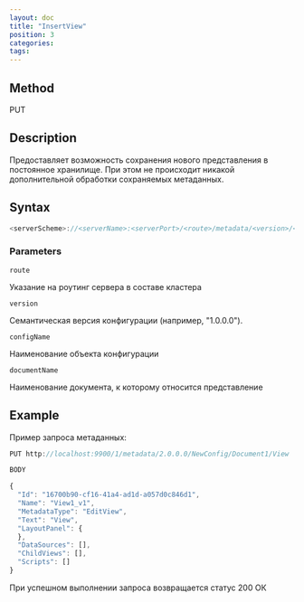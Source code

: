 ```yaml
---
layout: doc
title: "InsertView"
position: 3
categories: 
tags:
---
```


## Method 

PUT


## Description
Предоставляет возможность сохранения нового представления в постоянное хранилище.
При этом не происходит никакой дополнительной обработки сохраняемых метаданных.

## Syntax
```js
<serverScheme>://<serverName>:<serverPort>/<route>/metadata/<version>/<configName>/<documentName>/View/
```

### Parameters

`route` 

Указание на роутинг сервера в составе кластера

`version`

Семантическая версия конфигурации (например, "1.0.0.0").

`configName`

Наименование объекта конфигурации

`documentName`

Наименование документа, к которому относится представление

## Example

Пример запроса метаданных:

```js
PUT http://localhost:9900/1/metadata/2.0.0.0/NewConfig/Document1/View

BODY 

{
  "Id": "16700b90-cf16-41a4-ad1d-a057d0c846d1",
  "Name": "View1_v1",
  "MetadataType": "EditView",
  "Text": "View",
  "LayoutPanel": {
  },
  "DataSources": [],
  "ChildViews": [],
  "Scripts": []
}
```

При успешном выполнении запроса возвращается статус 200 ОК
